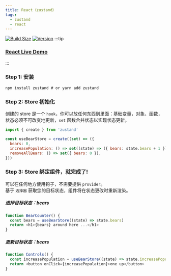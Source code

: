 ```yaml
---
title: React（zustand）
tags:
  - zustand
  - react
---
```



[![Build Size](https://img.shields.io/bundlephobia/minzip/zustand?label=bundle%20size)](https://bundlephobia.com/result?p=zustand)
[![Version](https://img.shields.io/npm/v/zustand?style=flat)](https://www.npmjs.com/package/zustand)
:::tip
### [React Live Demo](https://codesandbox.io/s/github/pmndrs/zustand/tree/main/examples/demo?file=/src/App.js)
:::
### Step 1: 安装 
```shell
npm install zustand # or yarn add zustand
```

### Step 2: Store 初始化
创建的 store 是一个 `hook`，你可以放任何东西到里面：基础变量，对象、函数，状态必须不可改变地更新，`set` 函数合并状态以实现状态更新。
```js
import { create } from 'zustand'

const useBearStore = create((set) => ({
  bears: 0,
  increasePopulation: () => set((state) => ({ bears: state.bears + 1 })),
  removeAllBears: () => set({ bears: 0 }),
}))
```
### Step 3: Store 绑定组件，就完成了!
可以在任何地方使用钩子，不需要提供 `provider`。  
基于 `选择器` 获取您的目标状态，组件将在状态更改时重新渲染。

##### 选择目标状态：bears
```js
function BearCounter() {
  const bears = useBearStore((state) => state.bears)
  return <h1>{bears} around here ...</h1>
}
```

##### 更新目标状态：bears
```js
function Controls() {
  const increasePopulation = useBearStore((state) => state.increasePopulation)
  return <button onClick={increasePopulation}>one up</button>
}
```

